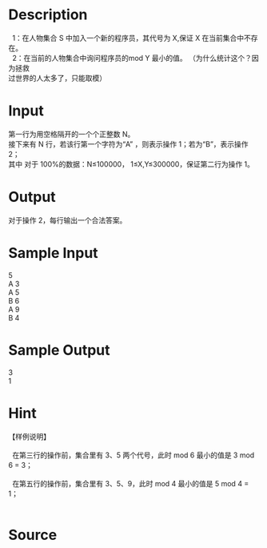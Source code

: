 
# Description

<div class="content"><div>  1：在人物集合 S 中加入一个新的程序员，其代号为 X,保证 X 在当前集合中不存在。 </div>
<div>  2：在当前的人物集合中询问程序员的mod Y 最小的值。 （为什么统计这个？因为拯救</div>
<div>过世界的人太多了，只能取模） </div>
<div></div>
<p></p></div>

# Input

<div class="content"><div>第一行为用空格隔开的一个个正整数 N。 </div>
<div>接下来有 N 行，若该行第一个字符为“A” ，则表示操作 1；若为“B”，表示操作 2； </div>
<div>其中 对于 100%的数据：N≤100000， 1≤X,Y≤300000，保证第二行为操作 1。 </div>
<div></div>
<p></p></div>

# Output

<div class="content"><div>对于操作 2，每行输出一个合法答案。 </div>
<div></div>
<div></div>
<p></p></div>

# Sample Input

<div class="content"><span class="sampledata">5            <br/>
A 3             <br/>
A 5 <br/>
B 6 <br/>
A 9 <br/>
B 4 <br/>
</span></div>

# Sample Output

<div class="content"><span class="sampledata">3<br/>
1<br/>
</span></div>

# Hint

<div class="content"><p></p><div>【样例说明】 </div><br/>
<div>  在第三行的操作前，集合里有 3、5 两个代号，此时 mod 6 最小的值是 3 mod 6 = 3； </div><br/>
<div>  在第五行的操作前，集合里有 3、5、9，此时 mod 4 最小的值是 5 mod 4 = 1； </div><br/>
<p></p><p></p></div>

# Source

<div class="content"><p><a href="problemset.php?search="></a></p></div>

